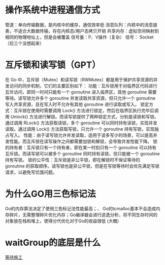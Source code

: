 # 操作系统中进程通信方式
管道：单向传输数据，是内核中的缓存，通信效率低
消息队列：内核中的消息链表，不适合大数据传输，存在内核态/用户态拷贝开销
共享内存：虚拟空间映射到相同的物理地址上，但是会被覆盖
信号量：P、V操作（复杂）
信号：
Socket
（后三个没想起来）
# 互斥锁和读写锁（GPT）
在 Go 中，互斥锁（Mutex）和读写锁（RWMutex）都是用于保护共享资源的并发访问的同步机制，它们的主要区别如下：
功能：互斥锁用于对临界区代码进行互斥访问，即同一时间只能有一个 goroutine 进入临界区，其他 goroutine 需要等待。读写锁允许多个 goroutine 并发读取共享资源，但只允许一个 goroutine 写入共享资源，且在写入时不允许有其他 goroutine 进行读取或写入。
锁定方式：互斥锁在使用时需要调用 Lock() 方法进行锁定，然后在临界区执行完毕后调用 Unlock() 方法进行解锁。而读写锁提供了两种锁定方式，分别是读锁和写锁。通过调用 RLock() 方法获取读锁，多个 goroutine 可以同时持有读锁，实现并发读取。通过调用 Lock() 方法获取写锁，只允许一个 goroutine 持有写锁，实现独占写入。
性能：由于读写锁允许并发读取，适用于读多写少的场景，可以提高并发性能。而互斥锁在读写操作之间都需要加锁和解锁，会导致并发性能下降。
锁的持有者：互斥锁只有一个持有者，即在某一时刻只有一个 goroutine 可以持有互斥锁。而读写锁可以被多个 goroutine 同时持有读锁，但只能被一个 goroutine 持有写锁。
锁的公平性：互斥锁是非公平锁，即在解锁时不保证等待的 goroutine 的获取顺序。读写锁也是非公平锁，但是在写锁等待时会优先满足写锁请求，以避免写饥饿问题。
# 为什么GO用三色标记法
Go的内存算法决定了使用三色标记法性能最高；、
Go的tcmalloc基本不会造成内存碎片，无需整理碎片优化内存；Go编译器会进行逃逸分析，将不同生存时间的对象放在栈和堆上，使得分代优化对于Go的收益很低
(大概)
# waitGroup的底层是什么
[等待施工](https://zhuanlan.zhihu.com/p/344973865)
